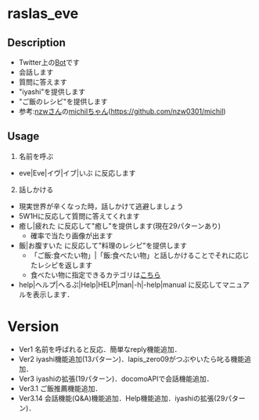 # raslas_eve

## Description
- Twitter上の[Bot](https://twitter.com/lapis_ko)です
- 会話します
- 質問に答えます
- "iyashi"を提供します
- "ご飯のレシピ"を提供します
- 参考:[nzwさん](https://twitter.com/nozawa0301)の[michilちゃん](https://github.com/nzw0301/michil)(https://github.com/nzw0301/michil)

## Usage
1. 名前を呼ぶ
  - eve|Eve|イヴ|イブ|いぶ に反応します
2. 話しかける
  - 現実世界が辛くなった時，話しかけて逃避しましょう
  - 5W1Hに反応して質問に答えてくれます
  - 癒し|疲れた に反応して"癒し"を提供します(現在29パターンあり)
    - 確率で当たり画像が出ます
  - 飯|お腹すいた に反応して"料理のレシピ"を提供します
    - 「ご飯:食べたい物」|「飯:食べたい物」と話しかけることでそれに応じたレシピを返します
    - 食べたい物に指定できるカテゴリは[こちら](http://recipe.rakuten.co.jp/category/)
  - help|ヘルプ|へるぷ|Help|HELP|man|-h|-help|manual に反応してマニュアルを表示します．

# Version
* Ver1 名前を呼ばれると反応．簡単なreply機能追加．
* Ver2 iyashi機能追加(13パターン)．lapis_zero09がつぶやいたら叱る機能追加．
* Ver3 iyashiの拡張(19パターン)．docomoAPIで会話機能追加．
* Ver3.1 ご飯推薦機能追加．
* Ver3.14 会話機能(Q&A)機能追加．Help機能追加．iyashiの拡張(29パターン)．
